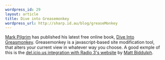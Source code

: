 ```yaml
--- 
wordpress_id: 29
layout: article
title: Dive into Greasemonkey
wordpress_url: http://sharp.id.au/blog/greaseMonkey
---
```

<a href="http://diveintomark.org">Mark Pilgrim</a> has published his latest free online book, <a href="http://diveintogreasemonkey.org/">Dive Into Greasmonkey</a>. Greasemonkey is a javascript-based site modification tool, that alters your current view in whatever way you choose. A good exmple of this is the <a href="http://www.hackdiary.com/archives/000067.html">del.icio.us integration with Radio 3&apos;s website</a> by <a href="http://hackdiary.com">Matt Biddulph</a>.
